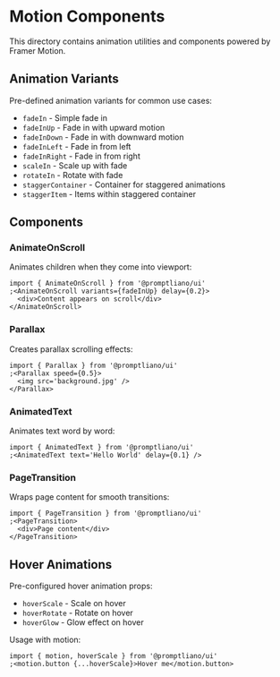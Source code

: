 # Motion Components

This directory contains animation utilities and components powered by Framer Motion.

## Animation Variants

Pre-defined animation variants for common use cases:

- `fadeIn` - Simple fade in
- `fadeInUp` - Fade in with upward motion
- `fadeInDown` - Fade in with downward motion
- `fadeInLeft` - Fade in from left
- `fadeInRight` - Fade in from right
- `scaleIn` - Scale up with fade
- `rotateIn` - Rotate with fade
- `staggerContainer` - Container for staggered animations
- `staggerItem` - Items within staggered container

## Components

### AnimateOnScroll

Animates children when they come into viewport:

```tsx
import { AnimateOnScroll } from '@promptliano/ui'
;<AnimateOnScroll variants={fadeInUp} delay={0.2}>
  <div>Content appears on scroll</div>
</AnimateOnScroll>
```

### Parallax

Creates parallax scrolling effects:

```tsx
import { Parallax } from '@promptliano/ui'
;<Parallax speed={0.5}>
  <img src='background.jpg' />
</Parallax>
```

### AnimatedText

Animates text word by word:

```tsx
import { AnimatedText } from '@promptliano/ui'
;<AnimatedText text='Hello World' delay={0.1} />
```

### PageTransition

Wraps page content for smooth transitions:

```tsx
import { PageTransition } from '@promptliano/ui'
;<PageTransition>
  <div>Page content</div>
</PageTransition>
```

## Hover Animations

Pre-configured hover animation props:

- `hoverScale` - Scale on hover
- `hoverRotate` - Rotate on hover
- `hoverGlow` - Glow effect on hover

Usage with motion:

```tsx
import { motion, hoverScale } from '@promptliano/ui'
;<motion.button {...hoverScale}>Hover me</motion.button>
```
